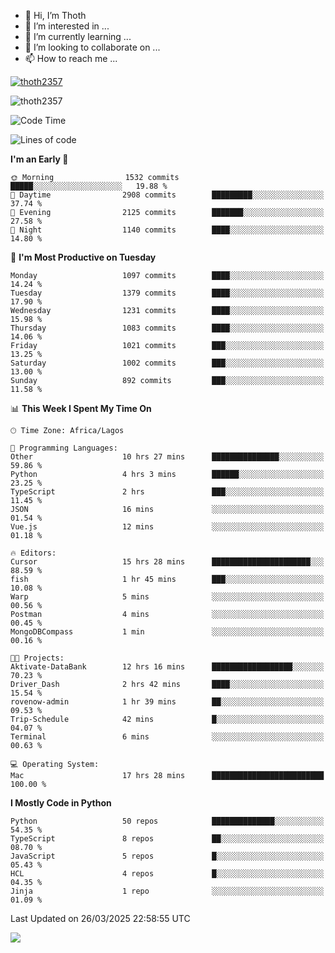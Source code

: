 <!---
thoth2357/thoth2357 is a ✨ special ✨ repository because its `README.md` (this file) appears on your GitHub profile.
You can click the Preview link to take a look at your changes.
--->

- 👋 Hi, I’m Thoth
- 👀 I’m interested in ...
- 🌱 I’m currently learning ...
- 💞️ I’m looking to collaborate on ...
- 📫 How to reach me ...


<p align="left"> <a href="https://github.com/ryo-ma/github-profile-trophy"><img src="https://github-profile-trophy.vercel.app/?username=thoth2357&theme=gruvbox&no-bg=true&no-frame=false&title=MultiLanguage,Commits,Repositories,Stars,Followers,PullRequest,Reviews,Issues" alt="thoth2357" /></a> </p>

<p align="left"> <img src="https://komarev.com/ghpvc/?username=thoth2357&label=Profile%20views&color=0e75b6&style=flat" alt="thoth2357" /> </p>

<!--START_SECTION:waka-->
![Code Time](http://img.shields.io/badge/Code%20Time-3%2C328%20hrs%205%20mins-blue)

![Lines of code](https://img.shields.io/badge/From%20Hello%20World%20I%27ve%20Written-30.9%20million%20lines%20of%20code-blue)

**I'm an Early 🐤** 

```text
🌞 Morning                1532 commits        █████░░░░░░░░░░░░░░░░░░░░   19.88 % 
🌆 Daytime                2908 commits        █████████░░░░░░░░░░░░░░░░   37.74 % 
🌃 Evening                2125 commits        ███████░░░░░░░░░░░░░░░░░░   27.58 % 
🌙 Night                  1140 commits        ████░░░░░░░░░░░░░░░░░░░░░   14.80 % 
```
📅 **I'm Most Productive on Tuesday** 

```text
Monday                   1097 commits        ████░░░░░░░░░░░░░░░░░░░░░   14.24 % 
Tuesday                  1379 commits        ████░░░░░░░░░░░░░░░░░░░░░   17.90 % 
Wednesday                1231 commits        ████░░░░░░░░░░░░░░░░░░░░░   15.98 % 
Thursday                 1083 commits        ████░░░░░░░░░░░░░░░░░░░░░   14.06 % 
Friday                   1021 commits        ███░░░░░░░░░░░░░░░░░░░░░░   13.25 % 
Saturday                 1002 commits        ███░░░░░░░░░░░░░░░░░░░░░░   13.00 % 
Sunday                   892 commits         ███░░░░░░░░░░░░░░░░░░░░░░   11.58 % 
```


📊 **This Week I Spent My Time On** 

```text
🕑︎ Time Zone: Africa/Lagos

💬 Programming Languages: 
Other                    10 hrs 27 mins      ███████████████░░░░░░░░░░   59.86 % 
Python                   4 hrs 3 mins        ██████░░░░░░░░░░░░░░░░░░░   23.25 % 
TypeScript               2 hrs               ███░░░░░░░░░░░░░░░░░░░░░░   11.45 % 
JSON                     16 mins             ░░░░░░░░░░░░░░░░░░░░░░░░░   01.54 % 
Vue.js                   12 mins             ░░░░░░░░░░░░░░░░░░░░░░░░░   01.18 % 

🔥 Editors: 
Cursor                   15 hrs 28 mins      ██████████████████████░░░   88.59 % 
fish                     1 hr 45 mins        ███░░░░░░░░░░░░░░░░░░░░░░   10.08 % 
Warp                     5 mins              ░░░░░░░░░░░░░░░░░░░░░░░░░   00.56 % 
Postman                  4 mins              ░░░░░░░░░░░░░░░░░░░░░░░░░   00.45 % 
MongoDBCompass           1 min               ░░░░░░░░░░░░░░░░░░░░░░░░░   00.16 % 

🐱‍💻 Projects: 
Aktivate-DataBank        12 hrs 16 mins      ██████████████████░░░░░░░   70.23 % 
Driver_Dash              2 hrs 42 mins       ████░░░░░░░░░░░░░░░░░░░░░   15.54 % 
rovenow-admin            1 hr 39 mins        ██░░░░░░░░░░░░░░░░░░░░░░░   09.53 % 
Trip-Schedule            42 mins             █░░░░░░░░░░░░░░░░░░░░░░░░   04.07 % 
Terminal                 6 mins              ░░░░░░░░░░░░░░░░░░░░░░░░░   00.63 % 

💻 Operating System: 
Mac                      17 hrs 28 mins      █████████████████████████   100.00 % 
```

**I Mostly Code in Python** 

```text
Python                   50 repos            ██████████████░░░░░░░░░░░   54.35 % 
TypeScript               8 repos             ██░░░░░░░░░░░░░░░░░░░░░░░   08.70 % 
JavaScript               5 repos             █░░░░░░░░░░░░░░░░░░░░░░░░   05.43 % 
HCL                      4 repos             █░░░░░░░░░░░░░░░░░░░░░░░░   04.35 % 
Jinja                    1 repo              ░░░░░░░░░░░░░░░░░░░░░░░░░   01.09 % 
```




 Last Updated on 26/03/2025 22:58:55 UTC
<!--END_SECTION:waka-->
<!--![](http://github-profile-summary-cards.vercel.app/api/cards/profile-details?username=thoth2357&theme=2077)

![](http://github-profile-summary-cards.vercel.app/api/cards/stats?username=thoth2357&theme=2077)![](http://github-profile-summary-cards.vercel.app/api/cards/productive-time?username=thoth2357&theme=2077&utcOffset=8) -->
<img src="https://t.bkit.co/w_6789c39040b80.gif" />

